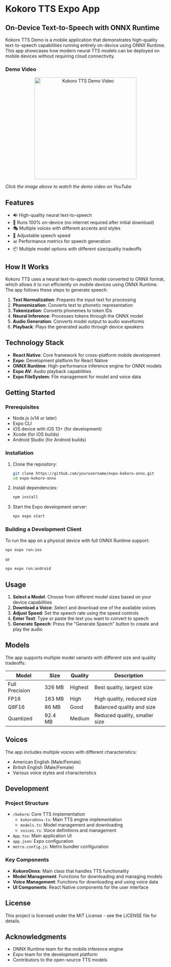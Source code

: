# Kokoro TTS Expo App

## On-Device Text-to-Speech with ONNX Runtime

Kokoro TTS Demo is a mobile application that demonstrates high-quality text-to-speech capabilities running entirely on-device using ONNX Runtime. This app showcases how modern neural TTS models can be deployed on mobile devices without requiring cloud connectivity.

### Demo Video

<p align="center">
  <a href="https://youtube.com/shorts/IvZ5ahpOsZE" target="_blank">
    <img src="https://img.youtube.com/vi/IvZ5ahpOsZE/0.jpg" alt="Kokoro TTS Demo Video" width="320">
  </a>
</p>

*Click the image above to watch the demo video on YouTube*

## Features

- 🔊 High-quality neural text-to-speech
- 📱 Runs 100% on-device (no internet required after initial download)
- 🎭 Multiple voices with different accents and styles
- 🔄 Adjustable speech speed
- 📊 Performance metrics for speech generation
- 📦 Multiple model options with different size/quality tradeoffs

## How It Works

Kokoro TTS uses a neural text-to-speech model converted to ONNX format, which allows it to run efficiently on mobile devices using ONNX Runtime. The app follows these steps to generate speech:

1. **Text Normalization**: Prepares the input text for processing
2. **Phonemization**: Converts text to phonetic representation
3. **Tokenization**: Converts phonemes to token IDs
4. **Neural Inference**: Processes tokens through the ONNX model
5. **Audio Generation**: Converts model output to audio waveforms
6. **Playback**: Plays the generated audio through device speakers

## Technology Stack

- **React Native**: Core framework for cross-platform mobile development
- **Expo**: Development platform for React Native
- **ONNX Runtime**: High-performance inference engine for ONNX models
- **Expo AV**: Audio playback capabilities
- **Expo FileSystem**: File management for model and voice data

## Getting Started

### Prerequisites

- Node.js (v14 or later)
- Expo CLI
- iOS device with iOS 13+ (for development)
- Xcode (for iOS builds)
- Android Studio (for Android builds)

### Installation

1. Clone the repository:
   ```bash
   git clone https://github.com/yourusername/expo-kokoro-onnx.git
   cd expo-kokoro-onnx
   ```

2. Install dependencies:
   ```bash
   npm install
   ```

3. Start the Expo development server:
   ```bash
   npx expo start
   ```

### Building a Development Client

To run the app on a physical device with full ONNX Runtime support:

```bash
npx expo run:ios
```

or

```bash
npx expo run:android
```

## Usage

1. **Select a Model**: Choose from different model sizes based on your device capabilities
2. **Download a Voice**: Select and download one of the available voices
3. **Adjust Speed**: Set the speech rate using the speed controls
4. **Enter Text**: Type or paste the text you want to convert to speech
5. **Generate Speech**: Press the "Generate Speech" button to create and play the audio

## Models

The app supports multiple model variants with different size and quality tradeoffs:

| Model | Size | Quality | Description |
|-------|------|---------|-------------|
| Full Precision | 326 MB | Highest | Best quality, largest size |
| FP16 | 163 MB | High | High quality, reduced size |
| Q8F16 | 86 MB | Good | Balanced quality and size |
| Quantized | 92.4 MB | Medium | Reduced quality, smaller size |

## Voices

The app includes multiple voices with different characteristics:

- American English (Male/Female)
- British English (Male/Female)
- Various voice styles and characteristics

## Development

### Project Structure

- `/kokoro`: Core TTS implementation
  - `kokoroOnnx.ts`: Main TTS engine implementation
  - `models.ts`: Model management and downloading
  - `voices.ts`: Voice definitions and management
- `App.tsx`: Main application UI
- `app.json`: Expo configuration
- `metro.config.js`: Metro bundler configuration

### Key Components

- **KokoroOnnx**: Main class that handles TTS functionality
- **Model Management**: Functions for downloading and managing models
- **Voice Management**: Functions for downloading and using voice data
- **UI Components**: React Native components for the user interface

## License

This project is licensed under the MIT License - see the LICENSE file for details.

## Acknowledgments

- ONNX Runtime team for the mobile inference engine
- Expo team for the development platform
- Contributors to the open-source TTS models